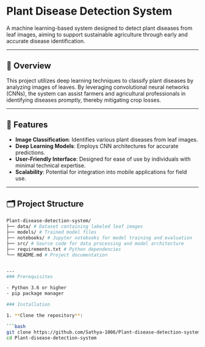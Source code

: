 #  Plant Disease Detection System

A machine learning-based system designed to detect plant diseases from leaf images, aiming to support sustainable agriculture through early and accurate disease identification.

---

## 📌 Overview

This project utilizes deep learning techniques to classify plant diseases by analyzing images of leaves. By leveraging convolutional neural networks (CNNs), the system can assist farmers and agricultural professionals in identifying diseases promptly, thereby mitigating crop losses.

---

## 🧰 Features

- **Image Classification**: Identifies various plant diseases from leaf images.
- **Deep Learning Models**: Employs CNN architectures for accurate predictions.
- **User-Friendly Interface**: Designed for ease of use by individuals with minimal technical expertise.
- **Scalability**: Potential for integration into mobile applications for field use.

---

## 🗂️ Project Structure

```bash
Plant-disease-detection-system/
├── data/ # Dataset containing labeled leaf images
├── models/ # Trained model files
├── notebooks/ # Jupyter notebooks for model training and evaluation
├── src/ # Source code for data processing and model architecture
├── requirements.txt # Python dependencies
└── README.md # Project documentation


---
### Prerequisites

- Python 3.6 or higher
- pip package manager

### Installation

1. **Clone the repository**:

```bash
git clone https://github.com/Sathya-1006/Plant-disease-detection-system.git
cd Plant-disease-detection-system
